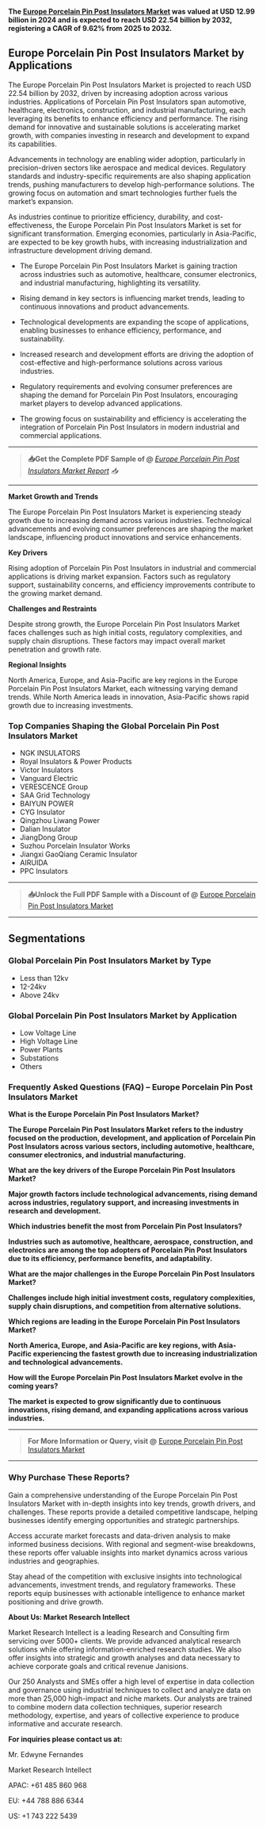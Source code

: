<p><strong>The <a href="https://www.marketresearchintellect.com/download-sample/?rid=1070542&amp;utm_source=Pulse-April-Europe&amp;utm_medium=852">Europe Porcelain Pin Post Insulators Market</a> was valued at USD 12.99 billion in 2024 and is expected to reach USD 22.54 billion by 2032, registering a CAGR of 9.62% from 2025 to 2032.</strong></p><h2>Europe Porcelain Pin Post Insulators Market by Applications&nbsp;</h2><p><p>The Europe Porcelain Pin Post Insulators Market is projected to reach USD 22.54 billion by 2032, driven by increasing adoption across various industries. Applications of Porcelain Pin Post Insulators span automotive, healthcare, electronics, construction, and industrial manufacturing, each leveraging its benefits to enhance efficiency and performance. The rising demand for innovative and sustainable solutions is accelerating market growth, with companies investing in research and development to expand its capabilities.</p><p>Advancements in technology are enabling wider adoption, particularly in precision-driven sectors like aerospace and medical devices. Regulatory standards and industry-specific requirements are also shaping application trends, pushing manufacturers to develop high-performance solutions. The growing focus on automation and smart technologies further fuels the market&rsquo;s expansion.</p><p>As industries continue to prioritize efficiency, durability, and cost-effectiveness, the Europe Porcelain Pin Post Insulators Market is set for significant transformation. Emerging economies, particularly in Asia-Pacific, are expected to be key growth hubs, with increasing industrialization and infrastructure development driving demand.</p></p><ul><li><p>The Europe Porcelain Pin Post Insulators Market is gaining traction across industries such as automotive, healthcare, consumer electronics, and industrial manufacturing, highlighting its versatility.</p></li><li><p>Rising demand in key sectors is influencing market trends, leading to continuous innovations and product advancements.</p></li><li><p>Technological developments are expanding the scope of applications, enabling businesses to enhance efficiency, performance, and sustainability.</p></li><li><p>Increased research and development efforts are driving the adoption of cost-effective and high-performance solutions across various industries.</p></li><li><p>Regulatory requirements and evolving consumer preferences are shaping the demand for Porcelain Pin Post Insulators, encouraging market players to develop advanced applications.</p></li><li><p>The growing focus on sustainability and efficiency is accelerating the integration of Porcelain Pin Post Insulators in modern industrial and commercial applications.</p></li></ul><hr /><blockquote><p><strong><span class="font-[700]">📥Get the Complete PDF Sample of @ </span></strong><em><span class="font-[700]"><a href="https://www.marketresearchintellect.com/download-sample/?rid=1070542&amp;utm_source=Pulse-April-Europe&amp;utm_medium=852" target="_blank" data-tracking-control-name="article-ssr-frontend-pulse_little-text-block" data-tracking-will-navigate="" data-test-link="">Europe Porcelain Pin Post Insulators Market Report</a>&nbsp;📥</span></em></p></blockquote><hr /><p class="" data-start="77" data-end="360"><strong data-start="77" data-end="105">Market Growth and Trends</strong></p><p class="" data-start="77" data-end="360">The Europe Porcelain Pin Post Insulators Market is experiencing steady growth due to increasing demand across various industries. Technological advancements and evolving consumer preferences are shaping the market landscape, influencing product innovations and service enhancements.</p><p class="" data-start="362" data-end="606"><strong data-start="362" data-end="377">Key Drivers</strong></p><p class="" data-start="362" data-end="606">Rising adoption of Porcelain Pin Post Insulators in industrial and commercial applications is driving market expansion. Factors such as regulatory support, sustainability concerns, and efficiency improvements contribute to the growing market demand.</p><p class="" data-start="608" data-end="849"><strong data-start="608" data-end="637">Challenges and Restraints</strong></p><p class="" data-start="608" data-end="849">Despite strong growth, the Europe Porcelain Pin Post Insulators Market faces challenges such as high initial costs, regulatory complexities, and supply chain disruptions. These factors may impact overall market penetration and growth rate.</p><p class="" data-start="851" data-end="1095"><strong data-start="851" data-end="872">Regional Insights</strong></p><p class="" data-start="851" data-end="1095">North America, Europe, and Asia-Pacific are key regions in the Europe Porcelain Pin Post Insulators Market, each witnessing varying demand trends. While North America leads in innovation, Asia-Pacific shows rapid growth due to increasing investments.</p><p><h3>Top Companies Shaping the Global Porcelain Pin Post Insulators Market </h3><ul><li>NGK INSULATORS</li><li>Royal Insulators & Power Products</li><li>Victor Insulators</li><li>Vanguard Electric</li><li>VERESCENCE Group</li><li>SAA Grid Technology</li><li>BAIYUN POWER</li><li>CYG Insulator</li><li>Qingzhou Liwang Power</li><li>Dalian Insulator</li><li>JiangDong Group</li><li>Suzhou Porcelain Insulator Works</li><li>Jiangxi GaoQiang Ceramic Insulator</li><li>AIRUIDA</li><li>PPC Insulators</li></ul></p><hr /><blockquote><p><strong>📥Unlock the Full PDF Sample with a Discount of @</strong> <a href="https://www.marketresearchintellect.com/ask-for-discount/?rid=1070542&amp;utm_source=Pulse-April-Europe&amp;utm_medium=852">Europe Porcelain Pin Post Insulators Market</a></p></blockquote><hr /><p><h2>Segmentations</h2><h3>Global Porcelain Pin Post Insulators Market by Type</h3><ul><li>Less than 12kv</li><li>12-24kv</li><li>Above 24kv</li></ul><h3>Global Porcelain Pin Post Insulators Market by Application</h3><ul><li>Low Voltage Line</li><li>High Voltage Line</li><li>Power Plants</li><li>Substations</li><li>Others</li></ul></p><h3><strong>Frequently Asked Questions (FAQ) &ndash; Europe Porcelain Pin Post Insulators Market</strong></h3><p><strong>What is the Europe Porcelain Pin Post Insulators Market?</strong></p><p><strong>The Europe Porcelain Pin Post Insulators Market refers to the industry focused on the production, development, and application of Porcelain Pin Post Insulators across various sectors, including automotive, healthcare, consumer electronics, and industrial manufacturing.</strong></p><p><strong>What are the key drivers of the Europe Porcelain Pin Post Insulators Market?</strong></p><p><strong>Major growth factors include technological advancements, rising demand across industries, regulatory support, and increasing investments in research and development.</strong></p><p><strong>Which industries benefit the most from Porcelain Pin Post Insulators?</strong></p><p><strong>Industries such as automotive, healthcare, aerospace, construction, and electronics are among the top adopters of Porcelain Pin Post Insulators due to its efficiency, performance benefits, and adaptability.</strong></p><p><strong>What are the major challenges in the Europe Porcelain Pin Post Insulators Market?</strong></p><p><strong>Challenges include high initial investment costs, regulatory complexities, supply chain disruptions, and competition from alternative solutions.</strong></p><p><strong>Which regions are leading in the Europe Porcelain Pin Post Insulators Market?</strong></p><p><strong>North America, Europe, and Asia-Pacific are key regions, with Asia-Pacific experiencing the fastest growth due to increasing industrialization and technological advancements.</strong></p><p><strong>How will the Europe Porcelain Pin Post Insulators Market evolve in the coming years?</strong></p><p><strong>The market is expected to grow significantly due to continuous innovations, rising demand, and expanding applications across various industries.</strong></p><hr /><blockquote><p><span class="font-[700]"><strong>For More Information or Query, visit&nbsp;@</strong>&nbsp;</span><span class="font-[700]"><a href="https://www.marketresearchintellect.com/product/porcelain-pin-post-insulators-market/?utm_source=Linkedin&utm_medium=852" target="_blank" data-tracking-control-name="article-ssr-frontend-pulse_little-text-block" data-tracking-will-navigate="" data-test-link="">Europe Porcelain Pin Post Insulators Market</a></span></p></blockquote><hr /><h3><strong data-start="0" data-end="31">Why Purchase These Reports?</strong></h3><p class="" data-start="35" data-end="297">Gain a comprehensive understanding of the Europe Porcelain Pin Post Insulators Market with in-depth insights into key trends, growth drivers, and challenges. These reports provide a detailed competitive landscape, helping businesses identify emerging opportunities and strategic partnerships.</p><p class="" data-start="299" data-end="540">Access accurate market forecasts and data-driven analysis to make informed business decisions. With regional and segment-wise breakdowns, these reports offer valuable insights into market dynamics across various industries and geographies.</p><p class="" data-start="542" data-end="784">Stay ahead of the competition with exclusive insights into technological advancements, investment trends, and regulatory frameworks. These reports equip businesses with actionable intelligence to enhance market positioning and drive growth.</p><p><strong><span class="font-[700]">About Us: Market Research Intellect</span></strong></p><p><span class="">Market Research Intellect is a leading Research and Consulting firm servicing over 5000+ clients. We provide advanced analytical research solutions while offering information-enriched research studies.&nbsp;</span>We also offer insights into strategic and growth analyses and data necessary to achieve corporate goals and critical revenue Janisions.</p><p><span class="">Our 250 Analysts and SMEs offer a high level of expertise in data collection and governance using industrial techniques to collect and analyze data on more than 25,000 high-impact and niche markets. Our analysts are trained to combine modern data collection techniques, superior research methodology, expertise, and years of collective experience to produce informative and accurate research.</span></p><p><strong>For inquiries please contact us at:</strong></p><p>Mr. Edwyne Fernandes</p><p>Market Research Intellect</p><p>APAC: +61 485 860 968</p><p>EU: +44 788 886 6344</p><p>US: +1 743 222 5439</p>